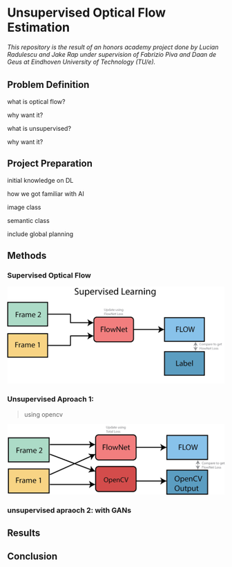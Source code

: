 # Unsupervised Optical Flow Estimation
###### This repository is the result of an honors academy project done by Lucian Radulescu and Jake Rap under supervision of Fabrizio Piva and Daan de Geus at Eindhoven University of Technology (TU/e).

## Problem Definition

what is optical flow?

why want it?

what is unsupervised?

why want it?


## Project Preparation

initial knowledge on DL

how we got familiar with AI

image class

semantic class

include global planning


## Methods

### Supervised Optical Flow


<img src="repo_images/supervised_learning_architecture.png" width="600" >


### Unsupervised Aproach 1:
> using opencv

<img src="repo_images/computer_vision_architecture.png" width="600" >

### unsupervised apraoch 2: with GANs

## Results

## Conclusion
